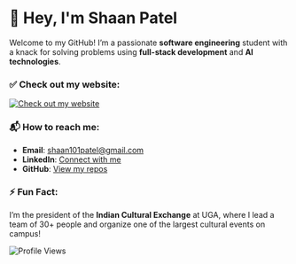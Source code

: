 # 👋 Hey, I'm Shaan Patel

Welcome to my GitHub! I’m a passionate **software engineering** student with a knack for solving problems using **full-stack development** and **AI technologies**.

### ✅ Check out my website:
[![Check out my website](https://img.shields.io/badge/Website-Visit-blue?style=for-the-badge&logo=google-chrome)](https://yourwebsite.com)

### 📬 How to reach me:
- **Email**: shaan101patel@gmail.com
- **LinkedIn**: [Connect with me]([https://www.linkedin.com/in/your-linkedin](https://www.linkedin.com/in/shaanpatel25/))
- **GitHub**: [View my repos](https://github.com/shaan101patel)

### ⚡ Fun Fact:
I’m the president of the **Indian Cultural Exchange** at UGA, where I lead a team of 30+ people and organize one of the largest cultural events on campus!

![Profile Views](https://komarev.com/ghpvc/?username=shaan101patel&color=blue&style=flat)


